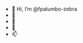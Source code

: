 - 👋 Hi, I’m @fpalumbo-zebra
- 👀 
- 🌱 
- 💞️ 
- 📫 

<!---
fpalumbo-zebra/fpalumbo-zebra is a ✨ special ✨ repository because its `README.md` (this file) appears on your GitHub profile.
You can click the Preview link to take a look at your changes.
--->
